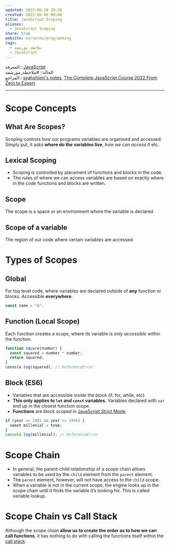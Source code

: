 ```yaml
---  
updated: 2022-06-20 19:38  
created: 2022-06-06 00:00  
title: JavaScript Scoping  
aliases:  
  - JavaScript Scoping  
share: true  
website: en/notes/programming  
tags:  
  - ملاحظة_مؤرشفة  
  - JavaScript  
---  
```

  
  
  
المعرفة:: [JavaScript](JavaScript)  
الحالة:: #ملاحظة_مؤرشفة  
المراجع:: [syahshiimi's notes](https://github.com/syahshiimi/second-brain/blob/a6bbf926dc6a391717c005c47e7f5b6a5e9327d9/05%20Learning/00%20JavaScript/202107040014%20Scoping.md), [The Complete JavaScript Course 2022 From Zero to Expert](The%20Complete%20JavaScript%20Course%202022%20From%20Zero%20to%20Expert)  
  
---  
  
# Scope Concepts  
  
## What Are Scopes?  
  
Scoping controls how our programs variables are organised and accessed. Simply put, it asks **where do the variables live**, _how we can access it_ etc.  
  
## Lexical Scoping  
  
- Scoping is controlled by placement of functions and blocks in the code.  
- The rules of where we can access variables are based on exactly where in the code functions and blocks are written.  
  
## Scope  
  
The scope is a space or an environment where the variable is declared.  
  
## Scope of a variable  
  
The region of our code where certain variables are accessed.  
  
# Types of Scopes  
  
## Global  
  
For top level code, where variables are declared outside of **any** function or blocks. Accessible **everywhere**.  
  
```js  
const name = "A";  
```  
  
## Function (Local Scope)  
  
Each function creates a scope, where its variable is _only accessible_ within the function.  
  
```js  
function square(number) {  
  const squared = number * number;  
  return squared;  
}  
conosle.log(squared); // ReferenceError  
```  
  
## Block (ES6)  
  
- Variables that are accessible inside the block (if, for, while, etc).  
- **This only applies to `let` and `const` variables.** Variables declared with `var` end up in the closest function scope.  
- **Functions** are block scoped in [JavaScript Strict Mode](JavaScript%20Strict%20Mode).  
  
```js  
if (year >= 1981 && year <= 1996) {  
  const millenial = true;  
}  
console.log(millenial); // ReferenceError  
```  
  
# Scope Chain  
  
- In general, the parent-child relationship of a scope chain allows variables to be used by the `child` element from the `parent` element.  
- The `parent` element, however, will not have access to the `child` scope.  
- When a variable is not in the current scope, the engine looks up in the scope chain until it finds the variable it’s looking for. This is called variable lookup.  
  
# Scope Chain vs Call Stack  
  
Although the scope chain **allow us to create the order as to how we can call functions**, it has nothing to do with calling the functions itself within the [call stack](JavaScript%20Execution%20Context%20and%20Call%20Stack).  
